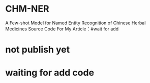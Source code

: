 # CHM-NER
A Few-shot Model for Named Entity Recognition of Chinese Herbal Medicines
Source Code For My Article：#wait for add
# not publish yet
# waiting for add code